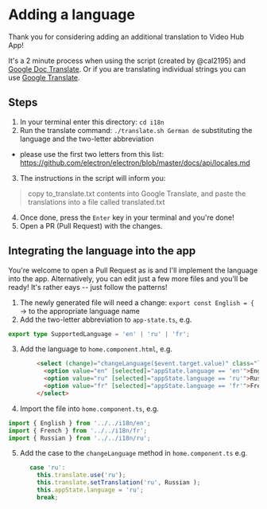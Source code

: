 # Adding a language

Thank you for considering adding an additional translation to Video Hub App!

It's a 2 minute process when using the script (created by @cal2195) and [Google Doc Translate](https://translate.google.com/toolkit/docupload). Or if you are translating individual strings you can use [Google Translate](https://translate.google.com/).

## Steps

1. In your terminal enter this directory: `cd i18n`
2. Run the translate command: `./translate.sh German de` substituting the language and the two-letter abbreviation
 - please use the first two letters from this list: https://github.com/electron/electron/blob/master/docs/api/locales.md
3. The instructions in the script will inform you:
> copy to_translate.txt contents into Google Translate, and paste the translations into a file called translated.txt
4. Once done, press the `Enter` key in your terminal and you're done!
5. Open a PR (Pull Request) with the changes.

## Integrating the language into the app

You're welcome to open a Pull Request as is and I'll implement the language into the app. Alternatively, you can edit just a few more files and you'll be ready! It's rather eays -- just follow the patterns!

1. The newly generated file will need a change: `export const English = {` -> to the appropriate language name
2. Add the two-letter abbreviation to `app-state.ts`, e.g.
```ts
export type SupportedLanguage = 'en' | 'ru' | 'fr';
```
3. Add the language to `home.component.html`, e.g.
```html
        <select (change)="changeLanguage($event.target.value)" class="languageDropDown">
          <option value="en" [selected]="appState.language == 'en'">English</option>
          <option value="ru" [selected]="appState.language == 'ru'">Russian</option>
          <option value="fr" [selected]="appState.language == 'fr'">French</option>
        </select>
```
4. Import the file into `home.component.ts`, e.g.
```ts
import { English } from '../../i18n/en';
import { French } from '../../i18n/fr';
import { Russian } from '../../i18n/ru';
```
5. Add the case to the `changeLanguage` method in `home.component.ts` e.g.
```ts
      case 'ru':
        this.translate.use('ru');
        this.translate.setTranslation('ru', Russian );
        this.appState.language = 'ru';
        break;
```
